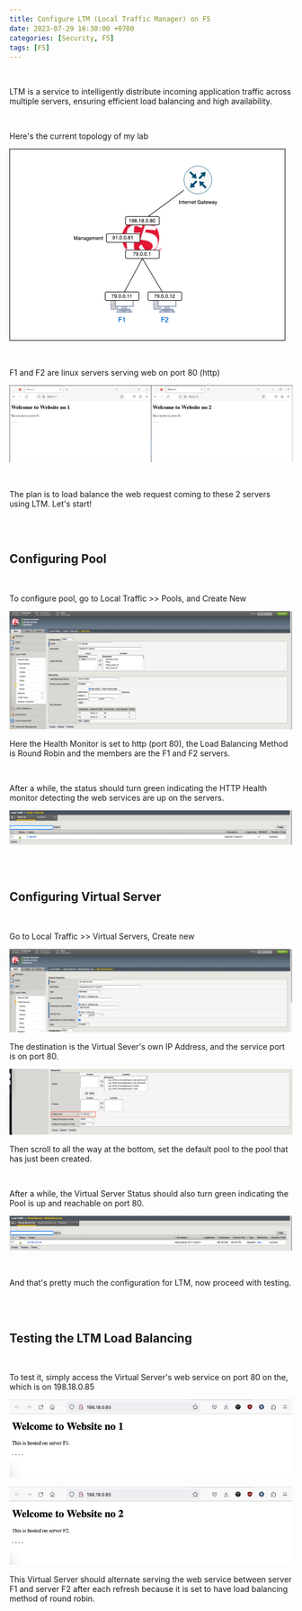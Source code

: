 ```yaml
---
title: Configure LTM (Local Traffic Manager) on F5
date: 2023-07-29 16:30:00 +0700
categories: [Security, F5]
tags: [F5]
---
```


<br>

LTM is a service to intelligently distribute incoming application traffic across multiple servers, ensuring efficient load balancing and high availability.

<br>

Here's the current topology of my lab

![01](/static/2023-07-29-f5-ltm/01.png)

<br>

F1 and F2 are linux servers serving web on port 80 (http)

![02](/static/2023-07-29-f5-ltm/02.png)

<br>

The plan is to load balance the web request coming to these 2 servers using LTM. Let's start!

<br>
<br>

## Configuring Pool

<br>

To configure pool, go to Local Traffic >> Pools, and Create New

![03](/static/2023-07-29-f5-ltm/03.png)

Here the Health Monitor is set to http (port 80), the Load Balancing Method is Round Robin and the members are the F1 and F2 servers.

<br>

After a while, the status should turn green indicating the HTTP Health monitor detecting the web services are up on the servers.

![04](/static/2023-07-29-f5-ltm/04.png)


<br>
<br>

## Configuring Virtual Server

<br>

Go to Local Traffic >> Virtual Servers, Create new

![05](/static/2023-07-29-f5-ltm/05.png)

The destination is the Virtual Sever's own IP Address, and the service port is on port 80.

![06](/static/2023-07-29-f5-ltm/06.png)

Then scroll to all the way at the bottom, set the default pool to the pool that has just been created.

<br>

After a while, the Virtual Server Status should also turn green indicating the Pool is up and reachable on port 80.

![07](/static/2023-07-29-f5-ltm/07.png)


<br>

And that's pretty much the configuration for LTM, now proceed with testing.

<br>
<br>

## Testing the LTM Load Balancing

<br>

To test it, simply access the Virtual Server's web service on port 80 on the, which is on 198.18.0.85

![08](/static/2023-07-29-f5-ltm/08.png)

![09](/static/2023-07-29-f5-ltm/09.png)

This Virtual Server should alternate serving the web service between server F1 and server F2 after each refresh because it is set to have load balancing method of round robin.


<br>